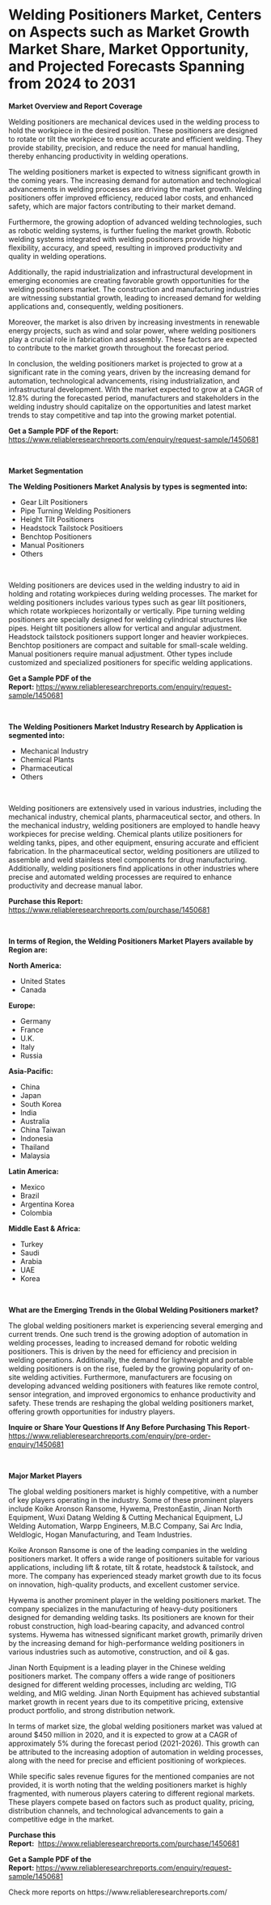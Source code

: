 <p><h1>Welding Positioners Market, Centers on Aspects such as Market Growth Market Share, Market Opportunity, and Projected Forecasts Spanning from 2024 to 2031</h1></p><p><strong>Market Overview and Report Coverage</strong></p>
<p><p>Welding positioners are mechanical devices used in the welding process to hold the workpiece in the desired position. These positioners are designed to rotate or tilt the workpiece to ensure accurate and efficient welding. They provide stability, precision, and reduce the need for manual handling, thereby enhancing productivity in welding operations.</p><p>The welding positioners market is expected to witness significant growth in the coming years. The increasing demand for automation and technological advancements in welding processes are driving the market growth. Welding positioners offer improved efficiency, reduced labor costs, and enhanced safety, which are major factors contributing to their market demand.</p><p>Furthermore, the growing adoption of advanced welding technologies, such as robotic welding systems, is further fueling the market growth. Robotic welding systems integrated with welding positioners provide higher flexibility, accuracy, and speed, resulting in improved productivity and quality in welding operations.</p><p>Additionally, the rapid industrialization and infrastructural development in emerging economies are creating favorable growth opportunities for the welding positioners market. The construction and manufacturing industries are witnessing substantial growth, leading to increased demand for welding applications and, consequently, welding positioners.</p><p>Moreover, the market is also driven by increasing investments in renewable energy projects, such as wind and solar power, where welding positioners play a crucial role in fabrication and assembly. These factors are expected to contribute to the market growth throughout the forecast period.</p><p>In conclusion, the welding positioners market is projected to grow at a significant rate in the coming years, driven by the increasing demand for automation, technological advancements, rising industrialization, and infrastructural development. With the market expected to grow at a CAGR of 12.8% during the forecasted period, manufacturers and stakeholders in the welding industry should capitalize on the opportunities and latest market trends to stay competitive and tap into the growing market potential.</p></p>
<p><strong>Get a Sample PDF of the Report:</strong> <a href="https://www.reliableresearchreports.com/enquiry/request-sample/1450681">https://www.reliableresearchreports.com/enquiry/request-sample/1450681</a></p>
<p>&nbsp;</p>
<p><strong>Market Segmentation</strong></p>
<p><strong>The Welding Positioners Market Analysis by types is segmented into:</strong></p>
<p><ul><li>Gear Lilt Positioners</li><li>Pipe Turning Welding Positioners</li><li>Height Tilt Positioners</li><li>Headstock Tailstock Positioers</li><li>Benchtop Positioners</li><li>Manual Positioners</li><li>Others</li></ul></p>
<p>&nbsp;</p>
<p><p>Welding positioners are devices used in the welding industry to aid in holding and rotating workpieces during welding processes. The market for welding positioners includes various types such as gear lilt positioners, which rotate workpieces horizontally or vertically. Pipe turning welding positioners are specially designed for welding cylindrical structures like pipes. Height tilt positioners allow for vertical and angular adjustment. Headstock tailstock positioners support longer and heavier workpieces. Benchtop positioners are compact and suitable for small-scale welding. Manual positioners require manual adjustment. Other types include customized and specialized positioners for specific welding applications.</p></p>
<p><strong>Get a Sample PDF of the Report:</strong>&nbsp;<a href="https://www.reliableresearchreports.com/enquiry/request-sample/1450681">https://www.reliableresearchreports.com/enquiry/request-sample/1450681</a></p>
<p>&nbsp;</p>
<p><strong>The Welding Positioners Market Industry Research by Application is segmented into:</strong></p>
<p><ul><li>Mechanical Industry</li><li>Chemical Plants</li><li>Pharmaceutical</li><li>Others</li></ul></p>
<p>&nbsp;</p>
<p><p>Welding positioners are extensively used in various industries, including the mechanical industry, chemical plants, pharmaceutical sector, and others. In the mechanical industry, welding positioners are employed to handle heavy workpieces for precise welding. Chemical plants utilize positioners for welding tanks, pipes, and other equipment, ensuring accurate and efficient fabrication. In the pharmaceutical sector, welding positioners are utilized to assemble and weld stainless steel components for drug manufacturing. Additionally, welding positioners find applications in other industries where precise and automated welding processes are required to enhance productivity and decrease manual labor.</p></p>
<p><strong>Purchase this Report:</strong>&nbsp; <a href="https://www.reliableresearchreports.com/purchase/1450681">https://www.reliableresearchreports.com/purchase/1450681</a></p>
<p>&nbsp;</p>
<p><strong>In terms of Region, the Welding Positioners Market Players available by Region are:</strong></p>
<p>
    <p> <strong> North America: </strong>
        <ul>
            <li>United States</li>
            <li>Canada</li>
        </ul>
        </p> 
    <p> <strong> Europe: </strong>
        <ul>
            <li>Germany</li>
            <li>France</li>
            <li>U.K.</li>
            <li>Italy</li>
            <li>Russia</li>
        </ul>
        </p> 
    <p> <strong> Asia-Pacific: </strong>
        <ul>
            <li>China</li>
            <li>Japan</li>
            <li>South Korea</li>
            <li>India</li>
            <li>Australia</li>
            <li>China Taiwan</li>
            <li>Indonesia</li>
            <li>Thailand</li>
            <li>Malaysia</li>
        </ul>
        </p> 
    <p> <strong> Latin America: </strong>
        <ul>
            <li>Mexico</li>
            <li>Brazil</li>
            <li>Argentina Korea</li>
            <li>Colombia</li>
        </ul>
        </p> 
    <p> <strong> Middle East & Africa: </strong>
        <ul>
            <li>Turkey</li>
            <li>Saudi</li>
            <li>Arabia</li>
            <li>UAE</li>
            <li>Korea</li>
        </ul>
    </p>
    </p>
<p>&nbsp;</p>
<p><strong>What are the Emerging Trends in the Global Welding Positioners market?</strong></p>
<p><p>The global welding positioners market is experiencing several emerging and current trends. One such trend is the growing adoption of automation in welding processes, leading to increased demand for robotic welding positioners. This is driven by the need for efficiency and precision in welding operations. Additionally, the demand for lightweight and portable welding positioners is on the rise, fueled by the growing popularity of on-site welding activities. Furthermore, manufacturers are focusing on developing advanced welding positioners with features like remote control, sensor integration, and improved ergonomics to enhance productivity and safety. These trends are reshaping the global welding positioners market, offering growth opportunities for industry players.</p></p>
<p><strong>Inquire or Share Your Questions If Any Before Purchasing This Report</strong>- <a href="https://www.reliableresearchreports.com/enquiry/pre-order-enquiry/1450681">https://www.reliableresearchreports.com/enquiry/pre-order-enquiry/1450681</a></p>
<p>&nbsp;</p>
<p><strong>Major Market Players</strong></p>
<p><p>The global welding positioners market is highly competitive, with a number of key players operating in the industry. Some of these prominent players include Koike Aronson Ransome, Hywema, PrestonEastin, Jinan North Equipment, Wuxi Datang Welding & Cutting Mechanical Equipment, LJ Welding Automation, Warpp Engineers, M.B.C Company, Sai Arc India, Weldlogic, Hogan Manufacturing, and Team Industries.</p><p>Koike Aronson Ransome is one of the leading companies in the welding positioners market. It offers a wide range of positioners suitable for various applications, including lift & rotate, tilt & rotate, headstock & tailstock, and more. The company has experienced steady market growth due to its focus on innovation, high-quality products, and excellent customer service.</p><p>Hywema is another prominent player in the welding positioners market. The company specializes in the manufacturing of heavy-duty positioners designed for demanding welding tasks. Its positioners are known for their robust construction, high load-bearing capacity, and advanced control systems. Hywema has witnessed significant market growth, primarily driven by the increasing demand for high-performance welding positioners in various industries such as automotive, construction, and oil & gas.</p><p>Jinan North Equipment is a leading player in the Chinese welding positioners market. The company offers a wide range of positioners designed for different welding processes, including arc welding, TIG welding, and MIG welding. Jinan North Equipment has achieved substantial market growth in recent years due to its competitive pricing, extensive product portfolio, and strong distribution network.</p><p>In terms of market size, the global welding positioners market was valued at around $450 million in 2020, and it is expected to grow at a CAGR of approximately 5% during the forecast period (2021-2026). This growth can be attributed to the increasing adoption of automation in welding processes, along with the need for precise and efficient positioning of workpieces.</p><p>While specific sales revenue figures for the mentioned companies are not provided, it is worth noting that the welding positioners market is highly fragmented, with numerous players catering to different regional markets. These players compete based on factors such as product quality, pricing, distribution channels, and technological advancements to gain a competitive edge in the market.</p></p>
<p><strong>Purchase this Report:</strong>&nbsp;&nbsp;<a href="https://www.reliableresearchreports.com/purchase/1450681">https://www.reliableresearchreports.com/purchase/1450681</a></p>
<p></p>
<p><strong>Get a Sample PDF of the Report:</strong>&nbsp;<a href="https://www.reliableresearchreports.com/enquiry/request-sample/1450681">https://www.reliableresearchreports.com/enquiry/request-sample/1450681</a></p>
<p>Check more reports on https://www.reliableresearchreports.com/</p>